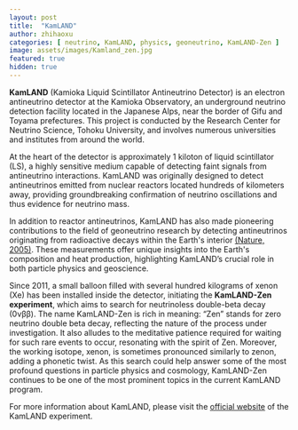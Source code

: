 ```yaml
---
layout: post
title:  "KamLAND"
author: zhihaoxu
categories: [ neutrino, KamLAND, physics, geoneutrino, KamLAND-Zen ]
image: assets/images/Kamland_zen.jpg
featured: true
hidden: true
---
```


<b>KamLAND</b> (Kamioka Liquid Scintillator Antineutrino Detector) is an electron antineutrino detector at the Kamioka Observatory, an underground neutrino detection facility located in the Japanese Alps, near the border of Gifu and Toyama prefectures.
This project is conducted by the Research Center for Neutrino Science, Tohoku University, and involves numerous universities and institutes from around the world.

At the heart of the detector is approximately 1 kiloton of liquid scintillator (LS), a highly sensitive medium capable of detecting faint signals from antineutrino interactions.
KamLAND was originally designed to detect antineutrinos emitted from nuclear reactors located hundreds of kilometers away, providing groundbreaking confirmation of neutrino oscillations and thus evidence for neutrino mass.

In addition to reactor antineutrinos, KamLAND has also made pioneering contributions to the field of geoneutrino research by detecting antineutrinos originating from radioactive decays within the Earth's interior [(Nature, 2005)](https://www.nature.com/articles/nature03980). These measurements offer unique insights into the Earth's composition and heat production, highlighting KamLAND’s crucial role in both particle physics and geoscience.

Since 2011, a small balloon filled with several hundred kilograms of xenon (Xe) has been installed inside the detector, initiating the <b>KamLAND-Zen experiment</b>, which aims to search for neutrinoless double-beta decay (0νββ). The name KamLAND-Zen is rich in meaning: “Zen” stands for zero neutrino double beta decay, reflecting the nature of the process under investigation. It also alludes to the meditative patience required for waiting for such rare events to occur, resonating with the spirit of Zen. Moreover, the working isotope, xenon, is sometimes pronounced similarly to zenon, adding a phonetic twist. As this search could help answer some of the most profound questions in particle physics and cosmology, KamLAND-Zen continues to be one of the most prominent topics in the current KamLAND program.

For more information about KamLAND, please visit the [official website](https://www.awa.tohoku.ac.jp/en/kamland/) of the KamLAND experiment.
